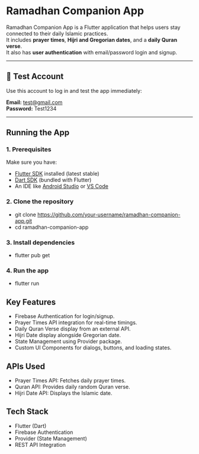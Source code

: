 # Ramadhan Companion App

Ramadhan Companion App is a Flutter application that helps users stay connected to their daily Islamic practices.  
It includes **prayer times**, **Hijri and Gregorian dates**, and a **daily Quran verse**.  
It also has **user authentication** with email/password login and signup.

---

## 📧 Test Account
Use this account to log in and test the app immediately:

**Email:** test@gmail.com  
**Password:** Test1234

---

## Running the App

### 1. Prerequisites
Make sure you have:
- [Flutter SDK](https://docs.flutter.dev/get-started/install) installed (latest stable)
- [Dart SDK](https://dart.dev/get-dart) (bundled with Flutter)
- An IDE like [Android Studio](https://developer.android.com/studio) or [VS Code](https://code.visualstudio.com/)

### 2. Clone the repository
- git clone https://github.com/your-username/ramadhan-companion-app.git
- cd ramadhan-companion-app
### 3. Install dependencies
- flutter pub get
### 4. Run the app
- flutter run

## Key Features
- Firebase Authentication for login/signup.
- Prayer Times API integration for real-time timings.
- Daily Quran Verse display from an external API.
- Hijri Date display alongside Gregorian date.
- State Management using Provider package.
- Custom UI Components for dialogs, buttons, and loading states.

## APIs Used
- Prayer Times API: Fetches daily prayer times.
- Quran API: Provides daily random Quran verse.
- Hijri Date API: Displays the Islamic date.

## Tech Stack
- Flutter (Dart)
- Firebase Authentication
- Provider (State Management)
- REST API Integration
